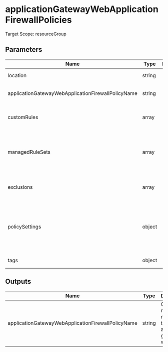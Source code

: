 # applicationGatewayWebApplicationFirewallPolicies

Target Scope: resourceGroup

## Parameters
| Name | Type | Required | Validation | Default value | Description |
| -- |  -- | -- | -- | -- | -- |
| location | string | <input type="checkbox"> | None | <pre>resourceGroup().location</pre> | Specifies the Azure location where the resource should be created. Defaults to the resourcegroup location. |
| applicationGatewayWebApplicationFirewallPolicyName | string | <input type="checkbox" checked> | Length between 1-80 | <pre></pre> | The resourcename of the Web Application Firewall policy name to be used. |
| customRules | array | <input type="checkbox"> | None | <pre>[]</pre> | The custom rules inside the policy. For array/object structure, please refer to https://docs.microsoft.com/en-us/azure/templates/microsoft.network/applicationgatewaywebapplicationfirewallpolicies?tabs=bicep#webapplicationfirewallcustomrule. |
| managedRuleSets | array | <input type="checkbox"> | None | <pre>[<br>  {<br>    ruleSetType: 'OWASP'<br>    ruleSetVersion: '3.1'<br>  }<br>]</pre> | The managed rule sets that are associated with the policy. This defaults to OWASP 3.1. For array/object structure, please refer to https://docs.microsoft.com/en-us/azure/templates/microsoft.network/applicationgatewaywebapplicationfirewallpolicies?tabs=bicep#managedruleset. |
| exclusions | array | <input type="checkbox"> | None | <pre>[<br>]</pre> | Sometimes WAF might block a request that you want to allow for your application. WAF exclusion lists allow you to omit certain request attributes from a WAF evaluation. The rest of the request is evaluated as normal, please refer to [the docs](https://learn.microsoft.com/en-us/azure/web-application-firewall/ag/application-gateway-waf-configuration?tabs=bicep).<br><details><br>&nbsp;&nbsp;&nbsp;<summary>Click to show example</summary><br>&nbsp;&nbsp;&nbsp;exclusions: [<br>&nbsp;&nbsp;&nbsp;&nbsp;&nbsp;{<br>&nbsp;&nbsp;&nbsp;&nbsp;&nbsp;&nbsp;&nbsp;// Exclude all cookies <br>&nbsp;&nbsp;&nbsp;&nbsp;&nbsp;&nbsp;&nbsp;matchVariable: 'RequestCookieNames'<br>&nbsp;&nbsp;&nbsp;&nbsp;&nbsp;&nbsp;&nbsp;selectorMatchOperator: 'EqualsAny'<br>&nbsp;&nbsp;&nbsp;&nbsp;&nbsp;&nbsp;&nbsp;selector: '*'<br>&nbsp;&nbsp;&nbsp;&nbsp;&nbsp;}<br>&nbsp;&nbsp;&nbsp;]<br></details> |
| policySettings | object | <input type="checkbox"> | None | <pre>{<br>  requestBodyCheck: true<br>  maxRequestBodySizeInKb: 128<br>  fileUploadLimitInMb: 100<br>  state: 'Enabled'<br>  mode: 'Prevention'<br>}</pre> | The PolicySettings for policy. This defaults to an enabled policy in prevention mode. For array/object structure, please refer to https://docs.microsoft.com/en-us/azure/templates/microsoft.network/applicationgatewaywebapplicationfirewallpolicies?tabs=bicep#policysettings. |
| tags | object | <input type="checkbox"> | None | <pre>{}</pre> | The tags to apply to this resource. This is an object with key/value pairs.<br><details><br>&nbsp;&nbsp;&nbsp;<summary>Click to show example</summary><br>&nbsp;&nbsp;&nbsp;tags: {<br>&nbsp;&nbsp;&nbsp;&nbsp;&nbsp;FirstTag: myvalue<br>&nbsp;&nbsp;&nbsp;&nbsp;&nbsp;SecondTag: another value<br>&nbsp;&nbsp;&nbsp;}<br></details> |
## Outputs
| Name | Type | Description |
| -- |  -- | -- |
| applicationGatewayWebApplicationFirewallPolicyName | string | Ouputs the resource name of this application gateway waf policy. |

